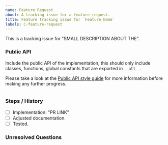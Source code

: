 ```yaml
---
name: Feature Request
about: A tracking issue for a feature request.
title: Feature tracking issue for `Feature Name`
labels: C-feature-request
---
```

<!--
Thank you for creating a feature request! 📜 Tracking issues are for tracking a
feature from implementation to stabilization. Provide a short summary of the
feature and link any relevant PRs or issues, and remove any sections that are
not relevant to the feature.
-->

This is a tracking issue for "SMALL DESCRIPTION ABOUT THE".

### Public API

Include the public API of the implementation, this should only include
classes, functions, global constants that are exported in `__all__`.

Please take a look at the [Public API style guide] for more information before making any further progress.

<!-- Include the Public API for the feature you're implementing. -->

```py
```

### Steps / History
<!--
Include each step required to complete the feature. Typically this is a PR
implementing a feature.
-->

- [ ] Implementation: "PR LINK"
- [ ] Adjusted documentation.
- [ ] Tested.

### Unresolved Questions
<!--
Include any open questions that need to be answered before the feature can be
stabilised.
-->

[Public API style guide]: https://github.com/nxtlo/sain/blob/master/CONTRIBUTING.md#feature-requests
